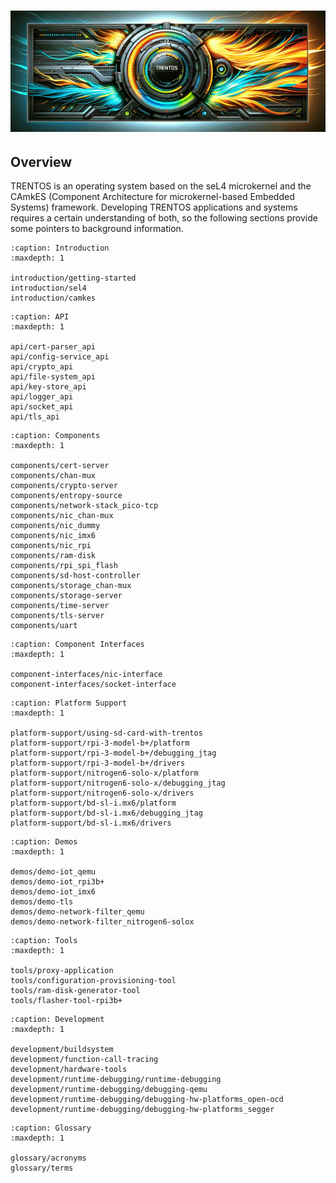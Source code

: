 # !["TRENTOS - Banner"](_static/trentos_burning-banner.png)

## Overview

TRENTOS is an operating system based on the seL4 microkernel and the
CAmkES (Component Architecture for microkernel-based Embedded Systems)
framework. Developing TRENTOS applications and systems requires a
certain understanding of both, so the following sections provide some
pointers to background information.

```{toctree}
:caption: Introduction
:maxdepth: 1

introduction/getting-started
introduction/sel4
introduction/camkes
```

```{toctree}
:caption: API
:maxdepth: 1

api/cert-parser_api
api/config-service_api
api/crypto_api
api/file-system_api
api/key-store_api
api/logger_api
api/socket_api
api/tls_api
```

```{toctree}
:caption: Components
:maxdepth: 1

components/cert-server
components/chan-mux
components/crypto-server
components/entropy-source
components/network-stack_pico-tcp
components/nic_chan-mux
components/nic_dummy
components/nic_imx6
components/nic_rpi
components/ram-disk
components/rpi_spi_flash
components/sd-host-controller
components/storage_chan-mux
components/storage-server
components/time-server
components/tls-server
components/uart
```

```{toctree}
:caption: Component Interfaces
:maxdepth: 1

component-interfaces/nic-interface
component-interfaces/socket-interface
```

```{toctree}
:caption: Platform Support
:maxdepth: 1

platform-support/using-sd-card-with-trentos
platform-support/rpi-3-model-b+/platform
platform-support/rpi-3-model-b+/debugging_jtag
platform-support/rpi-3-model-b+/drivers
platform-support/nitrogen6-solo-x/platform
platform-support/nitrogen6-solo-x/debugging_jtag
platform-support/nitrogen6-solo-x/drivers
platform-support/bd-sl-i.mx6/platform
platform-support/bd-sl-i.mx6/debugging_jtag
platform-support/bd-sl-i.mx6/drivers
```

```{toctree}
:caption: Demos
:maxdepth: 1

demos/demo-iot_qemu
demos/demo-iot_rpi3b+
demos/demo-iot_imx6
demos/demo-tls
demos/demo-network-filter_qemu
demos/demo-network-filter_nitrogen6-solox
```

```{toctree}
:caption: Tools
:maxdepth: 1

tools/proxy-application
tools/configuration-provisioning-tool
tools/ram-disk-generator-tool
tools/flasher-tool-rpi3b+
```

```{toctree}
:caption: Development
:maxdepth: 1

development/buildsystem
development/function-call-tracing
development/hardware-tools
development/runtime-debugging/runtime-debugging
development/runtime-debugging/debugging-qemu
development/runtime-debugging/debugging-hw-platforms_open-ocd
development/runtime-debugging/debugging-hw-platforms_segger
```

```{toctree}
:caption: Glossary
:maxdepth: 1

glossary/acronyms
glossary/terms
```
